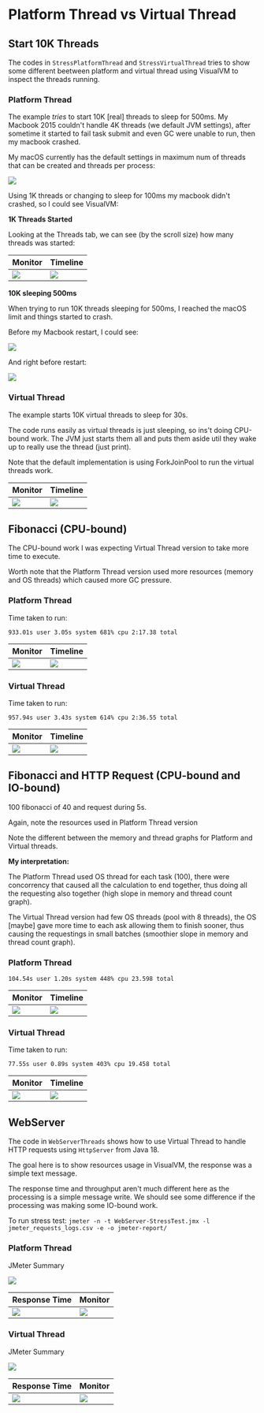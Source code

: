 # Platform Thread vs Virtual Thread

## Start 10K Threads

The codes in `StressPlatformThread` and `StressVirtualThread` tries to show some different beetween platform and virtual thread using VisualVM to inspect the threads running.

### Platform Thread

The example _tries_ to start 10K [real] threads to sleep for 500ms.
My Macbook 2015 couldn't handle 4K threads (we default JVM settings), after sometime it started to fail task submit and even GC were unable to run, then my macbook crashed.

My macOS currently has the default settings in maximum num of threads that can be created and threads per process:

![](img/macos-threads-settings.png)

Using 1K threads or changing to sleep for 100ms my macbook didn't crashed, so I could see VisualVM:

**1K Threads Started**

Looking at the Threads tab, we can see (by the scroll size) how many threads was started:

| Monitor | Timeline |
|---|---|
| ![](img/platform-thread-count.png) | ![](img/platform-thread-timeline.png) |

**10K sleeping 500ms**

When trying to run 10K threads sleeping for 500ms, I reached the macOS limit and things started to crash.

Before my Macbook restart, I could see:

![](img/platform-thread-500ms-count.png)

And right before restart:

![](img/platform-thread-500ms-error.png)

### Virtual Thread

The example starts 10K virtual threads to sleep for 30s.

The code runs easily as virtual threads is just sleeping, so ins't doing CPU-bound work.
The JVM just starts them all and puts them aside util they wake up to really use the thread (just print).

Note that the default implementation is using ForkJoinPool to run the virtual threads work.

| Monitor | Timeline |
|---|---|
| ![](img/virtual-thread-count.png) | ![](img/virtual-thread-timeline.png) |

## Fibonacci (CPU-bound)

The CPU-bound work I was expecting Virtual Thread version to take more time to execute.

Worth note that the Platform Thread version used more resources (memory and OS threads) which caused more GC pressure.

### Platform Thread

Time taken to run:

```
933.01s user 3.05s system 681% cpu 2:17.38 total
```

| Monitor | Timeline |
|---|---|
| ![](img/platform-thread-fib-monitor.png) | ![](img/platform-thread-fib-timeline.png) |

### Virtual Thread

Time taken to run:

```
957.94s user 3.43s system 614% cpu 2:36.55 total
```

| Monitor | Timeline |
|---|---|
| ![](img/virtual-thread-fib-monitor.png) | ![](img/virtual-thread-fib-timeline.png) |

## Fibonacci and HTTP Request (CPU-bound and IO-bound)

100 fibonacci of 40 and request during 5s.

Again, note the resources used in Platform Thread version

Note the different between the memory and thread graphs for Platform and Virtual threads.

**My interpretation:**

The Platform Thread used OS thread for each task (100), there were concorrency that caused all the calculation to end together, thus doing all the requesting also together (high slope in memory and thread count graph).

The Virtual Thread version had few OS threads (pool with 8 threads), the OS [maybe] gave more time to each ask allowing them to finish sooner, thus causing the requestings in small batches (smoothier slope in memory and thread count graph).

### Platform Thread

```
104.54s user 1.20s system 448% cpu 23.598 total
```

| Monitor | Timeline |
|---|---|
| ![](img/platform-thread-fibreq-monitor.png) | ![](img/platform-thread-fibreq-timeline.png) |


### Virtual Thread

Time taken to run:

```
77.55s user 0.89s system 403% cpu 19.458 total
```

| Monitor | Timeline |
|---|---|
| ![](img/virtual-thread-fibreq-monitor.png) | ![](img/virtual-thread-fibreq-timeline.png) |

## WebServer

The code in `WebServerThreads` shows how to use Virtual Thread to handle HTTP requests using `HttpServer` from Java 18.

The goal here is to show resources usage in VisualVM, the response was a simple text message.

The response time and throughput aren't much different here as the processing is a simple message write.
We should see some difference if the processing was making some IO-bound work.

To run stress test: `jmeter -n -t WebServer-StressTest.jmx -l jmeter_requests_logs.csv -e -o jmeter-report/`

### Platform Thread

JMeter Summary

![](img/webserver-platform-thread-jmeter-summary.png)

| Response Time | Monitor |
|---|---|
| ![](img/webserver-platform-thread-response-time.png) | ![](img/webserver-platform-thread-monitor.png) |

### Virtual Thread

JMeter Summary

![](img/webserver-virtual-thread-jmeter-summary.png)

| Response Time | Monitor |
|---|---|
| ![](img/webserver-virtual-thread-response-time.png) | ![](img/webserver-virtual-thread-monitor.png) |



